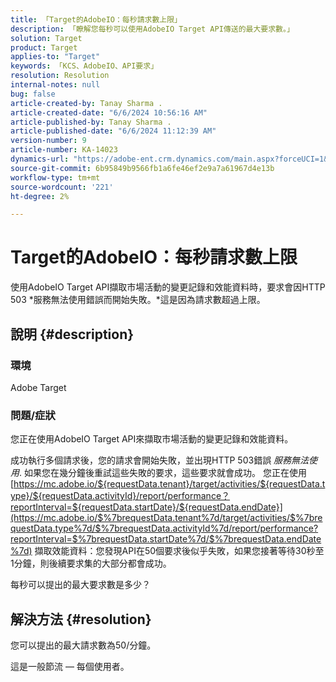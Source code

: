 ```yaml
---
title: 「Target的AdobeIO：每秒請求數上限」
description: 「瞭解您每秒可以使用AdobeIO Target API傳送的最大要求數。」
solution: Target
product: Target
applies-to: "Target"
keywords: 「KCS、AdobeIO、API要求」
resolution: Resolution
internal-notes: null
bug: false
article-created-by: Tanay Sharma .
article-created-date: "6/6/2024 10:56:16 AM"
article-published-by: Tanay Sharma .
article-published-date: "6/6/2024 11:12:39 AM"
version-number: 9
article-number: KA-14023
dynamics-url: "https://adobe-ent.crm.dynamics.com/main.aspx?forceUCI=1&pagetype=entityrecord&etn=knowledgearticle&id=2b83ec64-f323-ef11-840b-6045bd0065b6"
source-git-commit: 6b95849b9566fb1a6fe46ef2e9a7a61967d4e13b
workflow-type: tm+mt
source-wordcount: '221'
ht-degree: 2%

---
```


# Target的AdobeIO：每秒請求數上限


使用AdobeIO Target API擷取市場活動的變更記錄和效能資料時，要求會因HTTP 503 *服務無法使用錯誤而開始失敗。*這是因為請求數超過上限。

## 說明 {#description}


### 環境

Adobe Target

### 問題/症狀

您正在使用AdobeIO Target API來擷取市場活動的變更記錄和效能資料。

成功執行多個請求後，您的請求會開始失敗，並出現HTTP 503錯誤 *服務無法使用*. 如果您在幾分鐘後重試這些失敗的要求，這些要求就會成功。 您正在使用 [https://mc.adobe.io/${requestData.tenant}/target/activities/${requestData.type}/${requestData.activityId}/report/performance？reportInterval=${requestData.startDate}/${requestData.endDate}](https://mc.adobe.io/$%7brequestData.tenant%7d/target/activities/$%7brequestData.type%7d/$%7brequestData.activityId%7d/report/performance?reportInterval=$%7brequestData.startDate%7d/$%7brequestData.endDate%7d) 擷取效能資料：您發現API在50個要求後似乎失敗，如果您接著等待30秒至1分鐘，則後續要求集的大部分都會成功。

每秒可以提出的最大要求數是多少？


## 解決方法 {#resolution}


您可以提出的最大請求數為50/分鐘。

這是一般節流 — 每個使用者。
